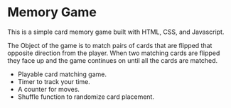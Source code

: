 # Memory Game

This is a simple card memory game built with HTML, CSS, and Javascript.

The Object of the game is to match pairs of cards that are flipped that opposite direction from the player. When two matching cards are flipped they face up and the game continues on until all the cards are matched.

* Playable card matching game.
* Timer to track your time.
* A counter for moves.
* Shuffle function to randomize card placement.
